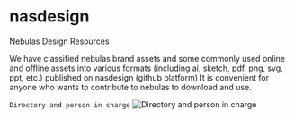 # nasdesign
Nebulas Design Resources 

We have classified nebulas brand assets and some commonly used online and offline assets into various formats (including ai, sketch, pdf, png, svg, ppt, etc.) published on nasdesign (github platform) It is convenient for anyone who wants to contribute to nebulas to download and use.

`Directory and person in charge`
![Directory and person in charge](https://ws3.sinaimg.cn/large/006tNc79ly1g202p056fuj316f0u04de.jpg)

